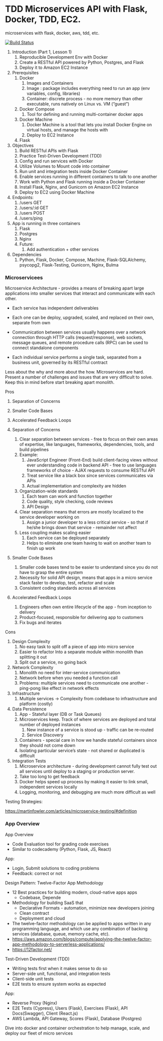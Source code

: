 # TDD Microservices API with Flask, Docker, TDD, EC2.
microservices with flask, docker, aws, tdd, etc.

[![Build Status](https://travis-ci.org/kevincw0/testdriven-app.svg?branch=master)](https://travis-ci.org/kevincw0/testdriven-app)


1. Introduction (Part 1, Lesson 1) 
    1. Reproducible Development Env with Docker
    2. Create a RESTful API powered by Python, Postgres, and Flask
    3. Deploy it to Amazon EC2 Instance
2. Prerequisites
    1. Docker 
        1. Images and Containers
        2. Image : package includes everything need to run an app (env variables, config, libraries) 
        3. Container: discrete process - no more memory than other executable, runs natively on Linux vs. VM (“guest”)
    2. Docker Compose
        1. Tool for defining and running multi-container docker apps
    3. Docker Machine
        1. Docker Machine is a tool that lets you install Docker Engine on virtual hosts, and manage the hosts with
        2. Deploy to EC2 Instance
    4. Flask
3. Objectives
    1. Build RESTful APIs with Flask
    2. Practice Test-Driven Development (TDD)
    3. Config and run services with Docker
    4. Utilize Volumes to Mount code into container
    5. Run unit and integration tests inside Docker Container
    6. Enable services running in different containers to talk to one another
    7. Work with Python and Flask running inside a Docker Container
    8. Install Flask, Nginx, and Gunicorn on Amazon EC2 Instance
    9. Deploy to EC2 using Docker Machine
4. Endpoints:
    1. /users GET
    2. /users/:id GET
    3. /users POST
    4. /users/ping
5. App is running in three containers
    1. Flask
    2. Postgres
    3. Nginx 
    4. Future:
        1. Add authentication + other services
6. Dependencies
    1. Python, Flask, Docker, Compose, Machine, Flask-SQLAlchemy, psycopg2, Flask-Testing, Gunicorn, Nginx, Bulma

### Microservicees

Microservice Architecture - provides a means of breaking apart large applications into smaller services that interact and communicate with each other. 
- Each service has independent deliverables 
- Each one can be deploy, upgraded, scaled, and replaced on their own, separate from own
- Communication between services usually happens over a network connection through HTTP calls (request/response), web sockets, message queues, and remote procedure calls (RPC) can be used to connect standalone components

- Each individual service performs a single task, separated from a business unit, governed by its RESTful contract

Less about the why and more about the how. MIcroservices are hard. Present a number of challenges and issues that are very difficult to solve. Keep this in mind before start breaking apart monolith.

Pros 
1. Separation of Concerns
2. Smaller Code Bases
3. Accelerated Feedback Loops

1. Separation of Concerns
    1. Clear separation between services - free to focus on their own areas of expertise, like languages, frameworks, dependencies, tools, and build pipelines
    2. Example:
        1. JavaScript Engineer (Front-End) build client-facing views without ever understanding code in backend API - free to use languages frameworks of choice - AJAX requests to consume RESTful API
        2. Treat service like a black box since services communicates via APIs
        3. Actual implementation and complexity are hidden
    3. Organization-wide standards 
        1. Each team can work and function together
        2. Code quality, style checking, code reviews
        3. API Design
    4. Clear separation means that errors are mostly localized to the service developer working on
        1. Assign a junior developer to a less critical service - so that if he/she brings down that service - remainder not affect
    5. Less coupling makes scaling easier 
        1. Each service can be deployed separately
        2. Helps to eliminate one team having to wait on another team to finish up work
2. Smaller Code Bases
    1. Smaller code bases tend to be easier to understand since you do not have to grasp the entire system
    2. Necessity for solid API design, means that apps in a micro service stack faster to develop, test, refactor and scale
    3. Consistent coding standards across all services
3. Accelerated Feedback Loops
    1. Engineers often own entire lifecycle of the app - from inception to delivery
    2. Product-focused, responsible for delivering app to customers 
    3. Fix bugs and iterates

Cons
1. Design Complexity
    1. No easy task to split off a piece of app into micro service
    2. Easier to refactor Into a separate module within monolith than splitting it out
    3. Split out a service, no going back
2. Network Complexity
    1. Monolith no need for inter-service communication
    2. Network before when you needed a function call
    3. Problems: multiple services need to communicate one another - ping-pong like effect in network effects
3. Infrastructure
    1. Multiple services -> Complexity from codebase to infrastructure and platform (costly) 
4. Data Persistence
    1. App - Stateful layer (DB or Task Queues)
    2. Microservices keep. Track of where services are deployed and total number of deployed instances
        1. New instance of a service is stood up - traffic can be re-routed
        2. Service Discovery
    3. Containers - special care in how we handle stateful containers since they should not come down
    4. Isolating particular service’s state - not shared or duplicated is difficult 
5. Integration Tests
    1. Microservice architecture - during development cannot fully test out all services until deploy to a staging or production server. 
    2. Take too long to get feedback
    3. Docker helps speed up process by making it easier to link small, independent services locally
    4. Logging, monitoring, and debugging are much more difficult as well

Testing Strategies:

https://martinfowler.com/articles/microservice-testing/#definition


### App Overview
App Overview
- Code Evaluation tool for grading code exercises
- Similar to codecademy (Python, Flask, JS, React)

App:
- Login, Submit solutions to coding problems
- Feedback: correct or not

Design Pattern: Twelve-Factor App Methodology 
- 12 Best practices for building modern, cloud-native apps apps
    - Codebase, Depende
- Methodology for building SaaS that
    - Declarative Formats - automation, minimize new developers joining
    - Clean contract
    - Deployment and cloud
- The twelve-factor methodology can be applied to apps written in any programming language, and which use any combination of backing services (database, queue, memory cache, etc).
- https://aws.amazon.com/blogs/compute/applying-the-twelve-factor-app-methodology-to-serverless-applications/
- https://12factor.net/ 

Test-Driven Development (TDD)
- Writing tests first when it makes sense to do so
- Server-side unit, functional, and integration tests
- Client-side unit tests
- E2E tests to ensure system works as expected 

App: 
- Reverse Proxy (Nginx) 
- E2E Tests (Cypress), Users (Flask), Exercises (Flask), API Docs(Swagger), Client (React.js)
- AWS Lambda, API Gateway, Scores (Flask), Database (Postgres) 

Dive into docker and container orchestration to help manage, scale, and deploy our fleet of micro services

